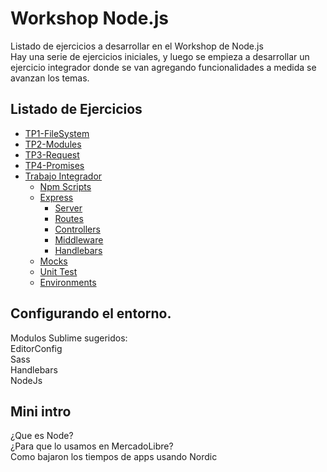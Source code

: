 # Workshop Node.js
Listado de ejercicios a desarrollar en el Workshop de Node.js  
Hay una serie de ejercicios iniciales, y luego se empieza a desarrollar un ejercicio integrador donde se van agregando funcionalidades a medida se avanzan los temas.

## Listado de Ejercicios
- [TP1-FileSystem](https://github.com/fallemand/workshop-nodejs/tree/master/ej1-filesystem)
- [TP2-Modules](https://github.com/fallemand/workshop-nodejs/tree/master/ej2-modules)
- [TP3-Request](https://github.com/fallemand/workshop-nodejs/tree/master/ej3-request)
- [TP4-Promises](https://github.com/fallemand/workshop-nodejs/tree/master/ej4-promises)
- [Trabajo Integrador](https://github.com/fallemand/workshop-nodejs/tree/master/tp)
  * [Npm Scripts](https://github.com/fallemand/workshop-nodejs/tree/master/tp#parte-1--npm-scripts) 
  * [Express](https://github.com/fallemand/workshop-nodejs/tree/master/tp#parte-2--express) 
    - [Server](https://github.com/fallemand/workshop-nodejs/tree/master/tp#parte-1--npm-scripts)
    - [Routes](https://github.com/fallemand/workshop-nodejs/tree/master/tp#b-router)
    - [Controllers](https://github.com/fallemand/workshop-nodejs/tree/master/tp#c-controllers)
    - [Middleware](https://github.com/fallemand/workshop-nodejs/tree/master/tp#c-middleware)
    - [Handlebars](https://github.com/fallemand/workshop-nodejs/tree/master/tp#d-handlebars)
  * [Mocks](https://github.com/fallemand/workshop-nodejs/tree/master/tp#parte-4--mocks-nock) 
  * [Unit Test](https://github.com/fallemand/workshop-nodejs/tree/master/tp#parte-5--unit-test-mocha---chai) 
  * [Environments](https://github.com/fallemand/workshop-nodejs/tree/master/tp#parte-6--environments) 
  

## Configurando el entorno.
Modulos Sublime sugeridos:   
EditorConfig   
Sass   
Handlebars   
NodeJs   

## Mini intro
¿Que es Node?   
¿Para que lo usamos en MercadoLibre?   
Como bajaron los tiempos de apps usando Nordic   
